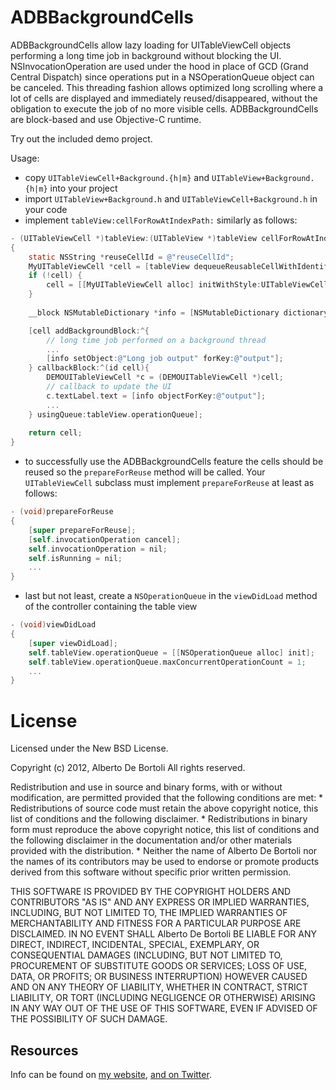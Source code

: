 ADBBackgroundCells
===========================

ADBBackgroundCells allow lazy loading for UITableViewCell objects performing a long time job in background without blocking the UI. NSInvocationOperation are used under the hood in place of GCD (Grand Central Dispatch) since operations put in a NSOperationQueue object can be canceled. This threading fashion allows optimized long scrolling where a lot of cells are displayed and immediately reused/disappeared, without the obligation to execute the job of no more visible cells.
ADBBackgroundCells are block-based and use Objective-C runtime. 

Try out the included demo project.

Usage:
- copy `UITableViewCell+Background.{h|m}` and `UITableView+Background.{h|m}` into your project
- import `UITableView+Background.h` and `UITableViewCell+Background.h` in your code
- implement `tableView:cellForRowAtIndexPath:` similarly as follows:

``` objective-c
- (UITableViewCell *)tableView:(UITableView *)tableView cellForRowAtIndexPath:(NSIndexPath *)indexPath
{
    static NSString *reuseCellId = @"reuseCellId";
    MyUITableViewCell *cell = [tableView dequeueReusableCellWithIdentifier:reuseCellId];
    if (!cell) {
        cell = [[MyUITableViewCell alloc] initWithStyle:UITableViewCellStyleSubtitle reuseIdentifier:reuseCellId];
    }
    	
    __block NSMutableDictionary *info = [NSMutableDictionary dictionary];

    [cell addBackgroundBlock:^{
		// long time job performed on a background thread
		...
		[info setObject:@"Long job output" forKey:@"output"];
    } callbackBlock:^(id cell){
		DEMOUITableViewCell *c = (DEMOUITableViewCell *)cell;
        // callback to update the UI
		c.textLabel.text = [info objectForKey:@"output"];
		...
    } usingQueue:tableView.operationQueue];
    
    return cell;
}
```

- to successfully use the ADBBackgroundCells feature the cells should be reused so the `prepareForReuse` method will be called. Your `UITableViewCell` subclass must implement `prepareForReuse` at least as follows:

``` objective-c
- (void)prepareForReuse
{
    [super prepareForReuse];
    [self.invocationOperation cancel];
    self.invocationOperation = nil;
    self.isRunning = nil;
	...
}
```

- last but not least, create a `NSOperationQueue` in the `viewDidLoad` method of the controller containing the table view

``` objective-c
- (void)viewDidLoad
{
	[super viewDidLoad];
    self.tableView.operationQueue = [[NSOperationQueue alloc] init];
    self.tableView.operationQueue.maxConcurrentOperationCount = 1;
	...
}
```

# License

Licensed under the New BSD License.

Copyright (c) 2012, Alberto De Bortoli
All rights reserved.

Redistribution and use in source and binary forms, with or without
modification, are permitted provided that the following conditions are met:
    * Redistributions of source code must retain the above copyright
      notice, this list of conditions and the following disclaimer.
    * Redistributions in binary form must reproduce the above copyright
      notice, this list of conditions and the following disclaimer in the
      documentation and/or other materials provided with the distribution.
    * Neither the name of Alberto De Bortoli nor the
      names of its contributors may be used to endorse or promote products
      derived from this software without specific prior written permission.

THIS SOFTWARE IS PROVIDED BY THE COPYRIGHT HOLDERS AND CONTRIBUTORS "AS IS" AND
ANY EXPRESS OR IMPLIED WARRANTIES, INCLUDING, BUT NOT LIMITED TO, THE IMPLIED
WARRANTIES OF MERCHANTABILITY AND FITNESS FOR A PARTICULAR PURPOSE ARE
DISCLAIMED. IN NO EVENT SHALL Alberto De Bortoli BE LIABLE FOR ANY
DIRECT, INDIRECT, INCIDENTAL, SPECIAL, EXEMPLARY, OR CONSEQUENTIAL DAMAGES
(INCLUDING, BUT NOT LIMITED TO, PROCUREMENT OF SUBSTITUTE GOODS OR SERVICES;
LOSS OF USE, DATA, OR PROFITS; OR BUSINESS INTERRUPTION) HOWEVER CAUSED AND
ON ANY THEORY OF LIABILITY, WHETHER IN CONTRACT, STRICT LIABILITY, OR TORT
(INCLUDING NEGLIGENCE OR OTHERWISE) ARISING IN ANY WAY OUT OF THE USE OF THIS
SOFTWARE, EVEN IF ADVISED OF THE POSSIBILITY OF SUCH DAMAGE.

## Resources

Info can be found on [my website](http://www.albertodebortoli.it), [and on Twitter](http://twitter.com/albertodebo).